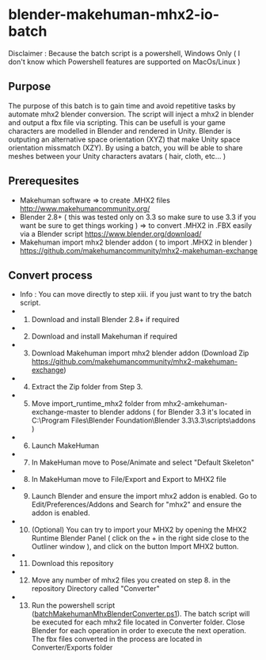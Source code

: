 # blender-makehuman-mhx2-io-batch
Disclaimer : Because the batch script is a powershell, Windows Only ( I don't know which Powershell features are supported on MacOs/Linux )

## Purpose
The purpose of this batch is to gain time and avoid repetitive tasks by automate mhx2 blender conversion. 
The script will inject a mhx2 in blender and output a fbx file via scripting.
This can be usefull is your game characters are modelled in Blender and rendered in Unity. Blender is outputing an alternative space orientation 
(XYZ) that make Unity space orientation missmatch (XZY).
By using a batch, you will be able to share meshes between your Unity characters avatars ( hair, cloth, etc... )

## Prerequesites
- Makehuman software => to create .MHX2 files http://www.makehumancommunity.org/
- Blender 2.8+ ( this was tested only on 3.3 so make sure to use 3.3 if you want be sure to get things working ) => to convert .MHX2 in .FBX easily via a Blender script https://www.blender.org/download/
- Makehuman import mhx2 blender addon ( to import .MHX2 in blender ) https://github.com/makehumancommunity/mhx2-makehuman-exchange

## Convert process
- Info : You can move directly to step xiii. if you just want to try the batch script.
- 1. Download and install Blender 2.8+ if required
- 2. Download and install Makehuman if required
- 3. Download Makehuman import mhx2 blender addon (Download Zip https://github.com/makehumancommunity/mhx2-makehuman-exchange)
- 4. Extract the Zip folder from Step 3.
- 5. Move import_runtime_mhx2 folder from mhx2-amkehuman-exchange-master to blender addons ( for Blender 3.3 it's located in C:\Program Files\Blender Foundation\Blender 3.3\3.3\scripts\addons )
- 6. Launch MakeHuman
- 7. In MakeHuman move to Pose/Animate and select "Default Skeleton"
- 8. In MakeHuman move to File/Export and Export to MHX2 file
- 9. Launch Blender and ensure the import mhx2 addon is enabled. Go to Edit/Preferences/Addons and Search for "mhx2" and ensure the addon is enabled. 
- 10. (Optional)
You can try to import your MHX2 by opening the MHX2 Runtime Blender Panel ( click on the + in the right side close to the Outliner window ), and click on the button Import MHX2 button. 
- 11. Download this repository
- 12. Move any number of mhx2 files you created on step 8. in the repository Directory called "Converter"
- 13. Run the powershell script ([batchMakehumanMhxBlenderConverter.ps1](https://github.com/sachaamm/sachaamm_makehuman_io_batch/blob/main/Converter/batchMakehumanMhxBlenderConverter.ps1)). The batch script will be executed for each mhx2 file located in Converter folder. Close Blender for each operation in order to execute the next operation. The fbx files converted in the process are located in Converter/Exports folder

